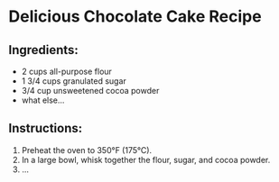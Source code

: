 # Delicious Chocolate Cake Recipe

## Ingredients:
- 2 cups all-purpose flour
- 1 3/4 cups granulated sugar
- 3/4 cup unsweetened cocoa powder
- what else...

## Instructions:
1. Preheat the oven to 350°F (175°C).
2. In a large bowl, whisk together the flour, sugar, and cocoa powder.
3. ...
